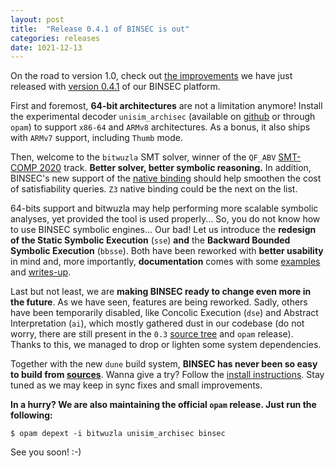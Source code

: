 ```yaml
---
layout: post
title:  "Release 0.4.1 of BINSEC is out"
categories: releases
date: 1021-12-13
---
```


On the road to version 1.0, check out [the improvements][advert] we have just released with <a href="https://github.com/binsec/binsec/blob/master/INSTALL.md">version 0.4.1</a> of our BINSEC platform.

First and foremost, **64-bit architectures** are not a limitation anymore! Install the experimental decoder <code class="highlighter-rouge">unisim_archisec</code>
(available on <a href="https://github.com/binsec/unisim_archisec">github</a> or through <code class="highlighter-rouge">opam</code>) to support
<code class="highlighter-rouge">x86-64</code> and <code class="highlighter-rouge">ARMv8</code> architectures. As a bonus, it also ships with <code class="highlighter-rouge">ARMv7</code> support, including <code class="highlighter-rouge">Thumb</code> mode.

Then, welcome to the <code class="highlighter-rouge">bitwuzla</code> SMT solver, winner of the
<code class="highlighter-rouge">QF_ABV</code> <a href="https://smt-comp.github.io/2020/">SMT-COMP 2020</a> track.
**Better solver, better symbolic reasoning.**
In addition, BINSEC's new support of the <a href="https://github.com/bitwuzla/ocaml-bitwuzla">native binding</a>
should help smoothen the cost of satisfiability queries.
<code class="highlighter-rouge">Z3</code> native binding could be the next on the list.

64-bits support and bitwuzla may help performing more scalable symbolic analyses,
yet provided the tool is used properly... So, you do not know how to use BINSEC symbolic engines... Our bad! Let us introduce the **redesign of
the Static Symbolic Execution** (<code class="highlighter-rouge">sse</code>) **and**
the **Backward Bounded Symbolic Execution** (<code class="highlighter-rouge">bbsse</code>).
Both have been reworked with **better usability** in mind and, more importantly,
**documentation** comes with some <a href="https://github.com/binsec/binsec/tree/master/examples">examples</a> and <a href="https://github.com/binsec/binsec/tree/master/doc">writes-up</a>.

Last but not least, we are **making BINSEC ready to change even more in the future**. As we have seen, features
are being reworked. Sadly, others have been temporarily disabled, like
Concolic Execution (<code class="highlighter-rouge">dse</code>) and Abstract Interpretation (<code class="highlighter-rouge">ai</code>), which mostly gathered dust in our codebase (do not worry, there are still
present in the <code class="highlighter-rouge">0.3</code> <a href="https://github.com/binsec/binsec/commit/31e0190811f9a910a710752d598b4992563ee951">source tree</a> and <code class="highlighter-rouge">opam</code> release).
Thanks to this, we managed to drop or lighten some system dependencies.

Together with the new <code class="highlighter-rouge">dune</code> build system, **BINSEC has never been so easy to
build from <a href="https://github.com/binsec/binsec">sources</a>**. Wanna give a try? Follow the <a href="https://github.com/binsec/binsec/blob/master/INSTALL.md">install instructions</a>.
Stay tuned as we may keep in sync fixes and small improvements. 

**In a hurry? We are also maintaining the official <code class="highlighter-rouge">opam</code> release. Just run the following:**
<div class="language-console highlighter-rouge"><div class="highlight"><pre class="highlight"><code><span class="gp">$</span><span class="w"> </span>opam depext <span class="nt">-i</span> bitwuzla unisim_archisec binsec
</code></pre></div></div>

See you soon! :-)

[advert]: https://binsec.github.io/releases/1021/12/13/binsec-0.4.1.html